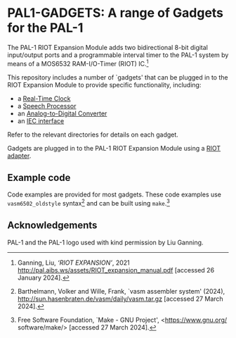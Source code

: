 # PAL1-GADGETS: A range of Gadgets for the PAL-1

The PAL-1 RIOT Expansion Module adds two bidirectional 8-bit digital input/output ports and a programmable interval timer to the PAL-1 system by means of a MOS6532 RAM-I/O-Timer (RIOT) IC.[^1]

This repository includes a number of `gadgets' that can be plugged in to the RIOT Expansion Module to provide specific functionality, including:

  * a [Real-Time Clock](../../tree/master/rtc)
  * a [Speech Processor](../../tree/master/speech)
  * an [Analog-to-Digital Converter](../../tree/master/adc)
  * an [IEC interface](../../tree/master/iec)

Refer to the relevant directories for details on each gadget.

Gadgets are plugged in to the PAL-1 RIOT Expansion Module using a [RIOT adapter](../../tree/master/adapter).

## Example code
Code examples are provided for most gadgets. These code examples use  `vasm6502_oldstyle` syntax[^2] and can be built using `make`.[^3]

## Acknowledgements
PAL-1 and the PAL-1 logo used with kind permission by Liu Ganning.

[^1]: Ganning, Liu, _‘RIOT EXPANSION’_, 2021 <http://pal.aibs.ws/assets/RIOT_expansion_manual.pdf> [accessed 26 January 2024].
[^2]: Barthelmann, Volker and Wille, Frank, `vasm assembler system' (2024), <http://sun.hasenbraten.de/vasm/daily/vasm.tar.gz> [accessed 27 March 2024].
[^3]: Free Software Foundation, `Make - GNU Project', <https://www.gnu.org/
software/make/> [accessed 27 March 2024].
